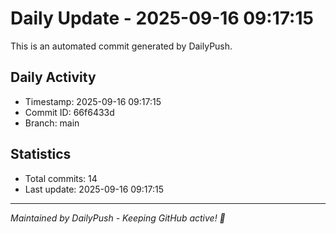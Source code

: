 # Daily Update - 2025-09-16 09:17:15

This is an automated commit generated by DailyPush.

## Daily Activity
- Timestamp: 2025-09-16 09:17:15
- Commit ID: 66f6433d
- Branch: main

## Statistics
- Total commits: 14
- Last update: 2025-09-16 09:17:15

---
*Maintained by DailyPush - Keeping GitHub active! 🚀*

